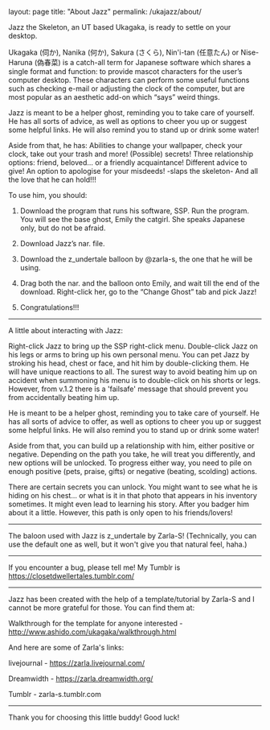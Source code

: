 layout: page
title: "About Jazz"
permalink: /ukajazz/about/


Jazz the Skeleton, an UT based Ukagaka, is ready to settle on your desktop.

Ukagaka (伺か), Nanika (何か), Sakura (さくら), Nin'i-tan (任意たん) or Nise-Haruna (偽春菜) is a catch-all term for Japanese software  which shares a single format and function: to provide mascot  characters for the user’s computer desktop. These characters can  perform some useful functions such as checking e-mail or adjusting the  clock of the computer, but are most popular as an aesthetic add-on which “says” weird things. 

Jazz is meant to be a helper ghost, reminding you to take care of yourself.  He has all sorts of advice, as well as options to cheer you up or suggest some helpful links.  He will also remind you to stand up or drink some water! 

Aside from that, he has:
Abilities to change your wallpaper, check your clock, take out your trash and more!
(Possible) secrets!
Three relationship options: friend, beloved... or a friendly acquaintance!
Different advice to give!
An option to apologise for your misdeeds!
-slaps the skeleton- And all the love that he can hold!!!

To use him, you should:

1. Download the program that runs his software, SSP. Run the program. You will see the base ghost, Emily the catgirl. She speaks Japanese only, but do not be afraid.

2. Download Jazz’s nar. file.

3. Download the z_undertale balloon by @zarla-s​, the one that he will be using.

4. Drag both the nar. and the balloon onto Emily, and wait till the end of the download. Right-click her, go to the “Change Ghost” tab and pick Jazz!

5. Congratulations!!!


---------------------

A little about interacting with Jazz:

Right-click Jazz to bring up the SSP right-click menu. 
Double-click Jazz on his legs or arms to bring up his own personal menu.
You can pet Jazz by stroking his head, chest or face, and hit him by double-clicking them. He will have unique reactions to all.
The surest way to avoid beating him up on accident when summoning his menu is to double-click on his shorts or legs. 
However, from v.1.2 there is a 'failsafe' message that should prevent you from accidentally beating him up.

He is meant to be a helper ghost, reminding you to take care of yourself. 
He has all sorts of advice to offer, as well as options to cheer you up or suggest some helpful links. 
He will also remind you to stand up or drink some water!

Aside from that, you can build up a relationship with him, either positive or negative. 
Depending on the path you take, he will treat you differently, and new options will be unlocked.
To progress either way, you need to pile on enough positive (pets, praise, gifts) or negative (beating, scolding) actions.

There are certain secrets you can unlock. You might want to see what he is hiding on his chest... 
or what is it in that photo that appears in his inventory sometimes.
It might even lead to learning his story. After you badger him about it a little.
However, this path is only open to his friends/lovers!

---------------------

The baloon used with Jazz is z_undertale by Zarla-S! (Technically, you can use the default one as well, but it won't give you that natural feel,
haha.)

---------------------

If you encounter a bug, please tell me! 
My Tumblr is https://closetdwellertales.tumblr.com/

---------------------

Jazz has been created with the help of a template/tutorial by Zarla-S and I cannot be more grateful for those.
You can find them at:

Walkthrough for the template for anyone interested - http://www.ashido.com/ukagaka/walkthrough.html

And here are some of Zarla's links:

livejournal - https://zarla.livejournal.com/

Dreamwidth - https://zarla.dreamwidth.org/

Tumblr - zarla-s.tumblr.com

---------------------

Thank you for choosing this little buddy! Good luck!
